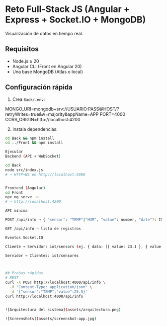 ﻿# Reto Full-Stack JS (Angular + Express + Socket.IO + MongoDB)

Visualización de datos en tiempo real.

## Requisitos
- Node.js ≥ 20
- Angular CLI (Front en Angular 20)
- Una base MongoDB (Atlas o local)

## Configuración rápida
1) Crea `Back/.env`:

MONGO_URI=mongodb+srv://USUARIO:PASS@HOST/?retryWrites=true&w=majority&appName=APP
PORT=4000
CORS_ORIGIN=http://localhost:4200


2) Instala dependencias:
```bash
cd Back && npm install
cd ../Front && npm install

Ejecutar
Backend (API + WebSocket)

cd Back
node src/index.js
# → HTTP+WS en http://localhost:4000


Frontend (Angular)
cd Front
npx ng serve -o
# → http://localhost:4200

API mínima

POST /api/info → { "sensor": "TEMP"|"HUM", "value": number, "date"?: ISO }

GET /api/info → lista de registros

Eventos Socket.IO

Cliente → Servidor: iot/sensors (ej. { data: [{ value: 23.1 }, { value: 60.2 }] })

Servidor → Clientes: iot/sensores



## Prebas rápidas
# REST
curl -X POST http://localhost:4000/api/info \
  -H "Content-Type: application/json" \
  -d '{"sensor":"TEMP","value":25.5}'
curl http://localhost:4000/api/info


![Arquitectura del sistema](assets/arquitectura.png)

![Screenshots](assets/screenshot-app.jpg)


